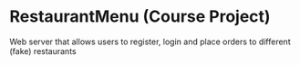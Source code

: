# RestaurantMenu (Course Project)
Web server that allows users to register, login and place orders to different (fake) restaurants

